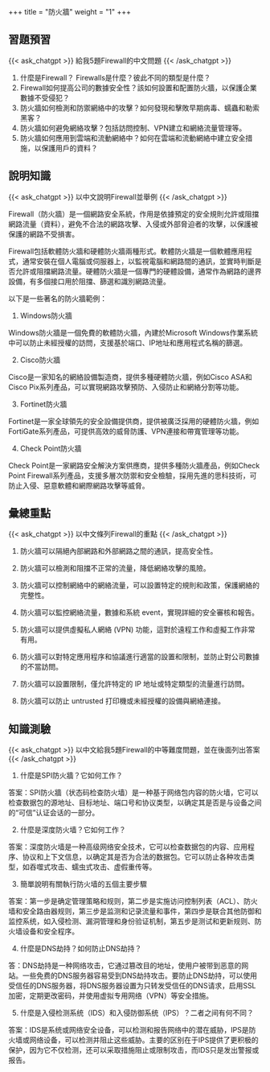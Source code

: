 +++
title = "防火牆"
weight = "1"
+++
## 習題預習
{{< ask_chatgpt >}}
給我5題Firewall的中文問題
{{< /ask_chatgpt >}}



1. 什麼是Firewall？ Firewalls是什麼？彼此不同的類型是什麼？
2. Firewall如何提高公司的數據安全性？該如何設置和配置防火牆，以保護企業數據不受侵犯？
3. 防火牆如何檢測和防禦網絡中的攻擊？如何發現和擊敗早期病毒、蠕蟲和勒索黑客？
4. 防火牆如何避免網絡攻擊？包括訪問控制、VPN建立和網絡流量管理等。
5. 防火牆如何應用到雲端和流動網絡中？如何在雲端和流動網絡中建立安全措施，以保護用戶的資料？   

## 說明知識
{{< ask_chatgpt >}}
以中文說明Firewall並舉例
{{< /ask_chatgpt >}}



Firewall（防火牆）是一個網路安全系統，作用是依據預定的安全規則允許或阻擋網路流量（資料），避免不合法的網路攻擊、入侵或外部脅迫者的攻擊，以保護被保護的網路不受損害。

Firewall包括軟體防火牆和硬體防火牆兩種形式。軟體防火牆是一個軟體應用程式，通常安裝在個人電腦或伺服器上，以監視電腦和網路間的通訊，並實時判斷是否允許或阻擋網路流量。硬體防火牆是一個專門的硬體設備，通常作為網路的邊界設備，有多個接口用於阻擋、篩選和識別網路流量。

以下是一些著名的防火牆範例：

1. Windows防火牆

Windows防火牆是一個免費的軟體防火牆，內建於Microsoft Windows作業系統中可以防止未經授權的訪問，支援基於端口、IP地址和應用程式名稱的篩選。

2. Cisco防火牆

Cisco是一家知名的網絡設備製造商，提供多種硬體防火牆，例如Cisco ASA和Cisco Pix系列產品，可以實現網路攻擊預防、入侵防止和網絡分割等功能。

3. Fortinet防火牆

Fortinet是一家全球領先的安全設備提供商，提供被廣泛採用的硬體防火牆，例如FortiGate系列產品，可提供高效的威脅防護、VPN連接和帶寬管理等功能。

4. Check Point防火牆

Check Point是一家網路安全解決方案供應商，提供多種防火牆產品，例如Check Point Firewall系列產品，支援多層次防禦和安全檢驗，採用先進的思科技術，可防止入侵、惡意軟體和網際網路攻擊等威脅。   

## 彙總重點
{{< ask_chatgpt >}}
以中文條列Firewall的重點
{{< /ask_chatgpt >}}



1. 防火牆可以隔絕內部網路和外部網路之間的通訊，提高安全性。

2. 防火牆可以檢測和阻擋不正常的流量，降低網絡攻擊的風險。

3. 防火牆可以控制網絡中的網絡流量，可以設置特定的規則和政策，保護網絡的完整性。

4. 防火牆可以監控網絡流量，數據和系統 event，實現詳細的安全審核和報告。

5. 防火牆可以提供虛擬私人網絡 (VPN) 功能，這對於遠程工作和虛擬工作非常有用。

6. 防火牆可以對特定應用程序和協議進行適當的設置和限制，並防止對公司數據的不當訪問。

7. 防火牆可以設置限制，僅允許特定的 IP 地址或特定類型的流量進行訪問。

8. 防火牆可以防止 untrusted 打印機或未經授權的設備與網絡連接。   

## 知識測驗
{{< ask_chatgpt >}}
以中文給我5題Firewall的中等難度問題，並在後面列出答案
{{< /ask_chatgpt >}}



1. 什麼是SPI防火牆？它如何工作？

答案：SPI防火牆（状态码检查防火墙）是一种基于网络包内容的防火墙，它可以检查数据包的源地址、目标地址、端口号和协议类型，以确定其是否是与设备之间的“可信”认证会话的一部分。 

2. 什麼是深度防火墙？它如何工作？

答案：深度防火墙是一种高级网络安全技术，它可以检查数据包的内容、应用程序、协议和上下文信息，以确定其是否为合法的数据包。它可以防止各种攻击类型，如吞噬式攻击、蠕虫式攻击、虚假重传等。 

3. 簡單說明有關執行防火墙的五個主要步驟

答案：第一步是确定管理策略和规则，第二步是实施访问控制列表（ACL）、防火墙和安全路由器规则，第三步是监测和记录流量和事件，第四步是联合其他防御和监控系统，如入侵检测、漏洞管理和身份验证机制，第五步是测试和更新规则、防火墙设备和安全程序。 

4. 什麼是DNS劫持？如何防止DNS劫持？

答：DNS劫持是一种网络攻击，它通过篡改目的地址，使用户被带到恶意的网站。一些免费的DNS服务器容易受到DNS劫持攻击。要防止DNS劫持，可以使用受信任的DNS服务器，将DNS服务器设置为只转发受信任的DNS请求，启用SSL加密，定期更改密码，并使用虚拟专用网络（VPN）等安全措施。 

5. 什麼是入侵检测系统（IDS）和入侵防御系统（IPS）？二者之间有何不同？

答案：IDS是系统或网络安全设备，可以检测和报告网络中的潜在威胁，IPS是防火墙或网络设备，可以检测并阻止这些威胁。主要的区别在于IPS提供了更积极的保护，因为它不仅检测，还可以采取措施阻止或限制攻击，而IDS只是发出警报或报告。   

